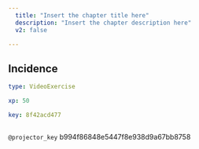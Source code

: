 ```yaml
---
  title: "Insert the chapter title here"
  description: "Insert the chapter description here"
  v2: false

---
```

## Incidence

```yaml
type: VideoExercise

xp: 50

key: 8f42acd477



```

`@projector_key`
b994f86848e5447f8e938d9a67bb8758